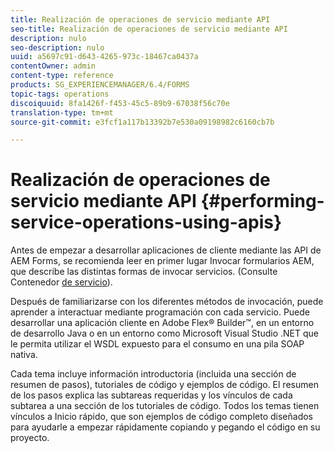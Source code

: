 ```yaml
---
title: Realización de operaciones de servicio mediante API
seo-title: Realización de operaciones de servicio mediante API
description: nulo
seo-description: nulo
uuid: a5697c91-d643-4265-973c-18467ca0437a
contentOwner: admin
content-type: reference
products: SG_EXPERIENCEMANAGER/6.4/FORMS
topic-tags: operations
discoiquuid: 8fa1426f-f453-45c5-89b9-67038f56c70e
translation-type: tm+mt
source-git-commit: e3fcf1a117b13392b7e530a09198982c6160cb7b

---
```



# Realización de operaciones de servicio mediante API {#performing-service-operations-using-apis}

Antes de empezar a desarrollar aplicaciones de cliente mediante las API de AEM Forms, se recomienda leer en primer lugar Invocar formularios AEM, que describe las distintas formas de invocar servicios. (Consulte Contenedor [de servicio](/help/forms/developing/service-container.md#service-container)).

Después de familiarizarse con los diferentes métodos de invocación, puede aprender a interactuar mediante programación con cada servicio. Puede desarrollar una aplicación cliente en Adobe Flex® Builder™, en un entorno de desarrollo Java o en un entorno como Microsoft Visual Studio .NET que le permita utilizar el WSDL expuesto para el consumo en una pila SOAP nativa.

Cada tema incluye información introductoria (incluida una sección de resumen de pasos), tutoriales de código y ejemplos de código. El resumen de los pasos explica las subtareas requeridas y los vínculos de cada subtarea a una sección de los tutoriales de código. Todos los temas tienen vínculos a Inicio rápido, que son ejemplos de código completo diseñados para ayudarle a empezar rápidamente copiando y pegando el código en su proyecto.
